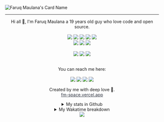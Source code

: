 ![Faruq Maulana's Card Name](https://cardivo.vercel.app/api?name=Faruq%20Maulana&description=Hi,%20i%27m%20a%20front%20end%20web%20developer%20and%20i%27m%2019%20y.o.%20Nice%20to%20meet%20you%20%F0%9F%91%8B&image=https://avatars.githubusercontent.com/u/88839109?v=4&backgroundColor=%230D1117&iconColor=%23eff4f6&instagram=faruq.maulana&github=faruqmaualana&twitter=promiseee123&pattern=topography&colorPattern=%23fe01ff&opacity=0.2&fontColor=%23eff4f6)


---

<div align="center">
  Hi all 👋, I'm Faruq Maulana a 19 years old guy who love code and open source.
  <br><br>
  <img src="https://img.shields.io/badge/javascript%20-%23323330.svg?&style=for-the-badge&logo=javascript&logoColor=%23F7DF1E"/>
  <img src="https://img.shields.io/badge/react-%2320232a.svg?style=for-the-badge&logo=react&logoColor=%2361DAFB"/>
  <img src="https://img.shields.io/badge/next%20js-%23000000?&style=for-the-badge&logo=next.js&logoColor=white"/>
  <img src="https://img.shields.io/badge/PHP-777BB4?style=for-the-badge&logo=php&logoColor=white"/>
  <img src="https://img.shields.io/badge/Laravel-FF2D20?style=for-the-badge&logo=laravel&logoColor=white"/>
  <br>
  <img src="https://img.shields.io/badge/tailwindcss%20-%230A1121.svg?&style=for-the-badge&logo=tailwindcss&logoColor=%2339BDF9"/>
  <img src="https://img.shields.io/badge/bootstrap-%23563D7C.svg?style=for-the-badge&logo=bootstrap&logoColor=white"/>
  <img src="https://img.shields.io/badge/strapi-%23FEFFFE.svg?style=for-the-badge&logo=strapi&logoColor=8F74FF"/>
  <br><br>
  <img src="https://img.shields.io/badge/vercel-%23000000.svg?style=for-the-badge&logo=vercel&logoColor=white"/>
  <img src="https://img.shields.io/badge/netlify-%23000000.svg?style=for-the-badge&logo=netlify&logoColor=#00C7B7"/>
  <img src="https://img.shields.io/badge/heroku-%23430098.svg?style=for-the-badge&logo=heroku&logoColor=white"/>
  <br><br>
  
You can reach me here:<br><br>
<a href="mailto:akunutama098@gmail.com" style="text-decoration: none;">
<img src="https://img.shields.io/badge/email%20me%20here-%23EA4335?&style=for-the-badge&logo=gmail&logoColor=white"/>
</a>
<a href="https://instagram.com/faruq.maulanaa" style="text-decoration: none;">
<img src="https://img.shields.io/badge/instagram-%23E4405F?&style=for-the-badge&logo=instagram&logoColor=white"/>
</a>
<a href="https://twitter.com/promiseee123" style="text-decoration: none;">
<img src="https://img.shields.io/badge/twitter-%231DA1F2?&style=for-the-badge&logo=twitter&logoColor=white"/>
</a>
<a href="https://t.me/faruqmaulanaa" style="text-decoration: none;">
<img src="https://img.shields.io/badge/telegram-%2326A5E4?&style=for-the-badge&logo=telegram&logoColor=white"/>
</a>

Created by me with deep love 🖤.
<br>
<a href="https://fm-space.vercel.app" target="_blank" style="color: #2E3440;">fm-space.vercel.app</a>

<details>
  <summary>My stats in Github</summary>
  <div align="center">
  <img src="https://github-readme-stats.vercel.app/api?username=faruqmaulana&show_icons=true">
  <img src="https://github-profile-trophy.vercel.app/?username=faruqmaulana">
  </div>
</details>

<details>
  <summary>My Wakatime breakdown</summary>
  <div align="center">
  <img src="https://github-readme-stats.vercel.app/api/wakatime?username=faruqmaulana&layout=compact">
  </div>
</details>
  <img src="https://github-profile-summary-cards.vercel.app/api/cards/profile-details?username=faruqmaulana&theme=dracula"/>

